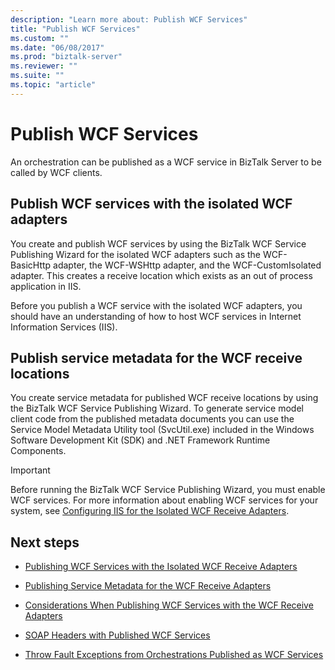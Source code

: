 ```yaml
---
description: "Learn more about: Publish WCF Services"
title: "Publish WCF Services"
ms.custom: ""
ms.date: "06/08/2017"
ms.prod: "biztalk-server"
ms.reviewer: ""
ms.suite: ""
ms.topic: "article"
---
```

# Publish WCF Services
An orchestration can be published as a WCF service in BizTalk Server to be called by WCF clients.  
  
## Publish WCF services with the isolated WCF adapters 
  
 You create and publish WCF services by using the BizTalk WCF Service Publishing Wizard for the isolated WCF adapters such as the WCF-BasicHttp adapter, the WCF-WSHttp adapter, and the WCF-CustomIsolated adapter. This creates a receive location which exists as an out of process application in IIS.  
  
 Before you publish a WCF service with the isolated WCF adapters, you should have an understanding of how to host WCF services in Internet Information Services (IIS).  
  
## Publish service metadata for the WCF receive locations
  
 You create service metadata for published WCF receive locations by using the BizTalk WCF Service Publishing Wizard. To generate service model client code from the published metadata documents you can use the Service Model Metadata Utility tool (SvcUtil.exe) included in the Windows Software Development Kit (SDK) and .NET Framework Runtime Components.  
  
> [!IMPORTANT]
>  Before running the BizTalk WCF Service Publishing Wizard, you must enable WCF services. For more information about enabling WCF services for your system, see [Configuring IIS for the Isolated WCF Receive Adapters](../core/configuring-iis-for-the-isolated-wcf-receive-adapters.md).  
  
## Next steps
  
-   [Publishing WCF Services with the Isolated WCF Receive Adapters](../core/publishing-wcf-services-with-the-isolated-wcf-receive-adapters.md)  
  
-   [Publishing Service Metadata for the WCF Receive Adapters](../core/publishing-service-metadata-for-the-wcf-receive-adapters.md)  
  
-   [Considerations When Publishing WCF Services with the WCF Receive Adapters](../core/considerations-when-publishing-wcf-services-with-the-wcf-receive-adapters.md)  
  
-   [SOAP Headers with Published WCF Services](../core/soap-headers-with-published-wcf-services.md)  
  
-   [Throw Fault Exceptions from Orchestrations Published as WCF Services](../core/how-to-throw-fault-exceptions-from-orchestrations-published-as-wcf-services.md)
